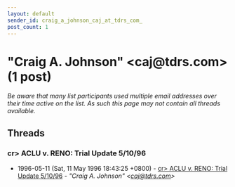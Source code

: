 ```yaml
---
layout: default
sender_id: craig_a_johnson_caj_at_tdrs_com_
post_count: 1
---
```


# "Craig A. Johnson" <caj<span>@</span>tdrs.com> (1 post)

_Be aware that many list participants used multiple email addresses over their time active on the list. As such this page may not contain all threads available._

## Threads

### cr> ACLU v. RENO: Trial Update 5/10/96
+ 1996-05-11 (Sat, 11 May 1996 18:43:25 +0800) - [cr> ACLU v. RENO: Trial Update 5/10/96](/archive/1996/05/28e14316aa6b000f5c6402a9064ba2d07f9e6357b46d34b286b11ff214a8106d) - _"Craig A. Johnson" \<caj@tdrs.com\>_

